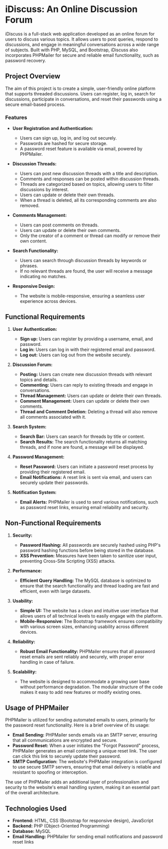 # iDiscuss: An Online Discussion Forum

iDiscuss is a full-stack web application developed as an online forum for users to discuss various topics. It allows users to post queries, respond to discussions, and engage in meaningful conversations across a wide range of subjects. Built with PHP, MySQL, and Bootstrap, iDiscuss also incorporates PHPMailer for secure and reliable email functionality, such as password recovery.

## Project Overview

The aim of this project is to create a simple, user-friendly online platform that supports threaded discussions. Users can register, log in, search for discussions, participate in conversations, and reset their passwords using a secure email-based process.

### Features

- **User Registration and Authentication:** 
  - Users can sign up, log in, and log out securely.
  - Passwords are hashed for secure storage.
  - A password reset feature is available via email, powered by PHPMailer.

- **Discussion Threads:**
  - Users can post new discussion threads with a title and description.
  - Comments and responses can be posted within discussion threads.
  - Threads are categorized based on topics, allowing users to filter discussions by interest.
  - Users can update or delete their own threads.
  - When a thread is deleted, all its corresponding comments are also removed.

- **Comments Management:**
  - Users can post comments on threads.
  - Users can update or delete their own comments.
  - Only the creator of a comment or thread can modify or remove their own content.

- **Search Functionality:**
  - Users can search through discussion threads by keywords or phrases.
  - If no relevant threads are found, the user will receive a message indicating no matches.

- **Responsive Design:**
  - The website is mobile-responsive, ensuring a seamless user experience across devices.

## Functional Requirements

1. **User Authentication:**
   - **Sign up:** Users can register by providing a username, email, and password.
   - **Log in:** Users can log in with their registered email and password.
   - **Log out:** Users can log out from the website securely.

2. **Discussion Forum:**
   - **Posting:** Users can create new discussion threads with relevant topics and details.
   - **Commenting:** Users can reply to existing threads and engage in conversations.
   - **Thread Management:** Users can update or delete their own threads.
   - **Comment Management:** Users can update or delete their own comments.
   - **Thread and Comment Deletion:** Deleting a thread will also remove all comments associated with it.

3. **Search System:**
   - **Search Bar:** Users can search for threads by title or content.
   - **Search Results:** The search functionality returns all matching threads, and if none are found, a message will be displayed.

4. **Password Management:**
   - **Reset Password:** Users can initiate a password reset process by providing their registered email.
   - **Email Notifications:** A reset link is sent via email, and users can securely update their passwords.

5. **Notification System:**
   - **Email Alerts:** PHPMailer is used to send various notifications, such as password reset links, ensuring email reliability and security.

## Non-Functional Requirements

1. **Security:**
   - **Password Hashing:** All passwords are securely hashed using PHP's password hashing functions before being stored in the database.
   - **XSS Prevention:** Measures have been taken to sanitize user input, preventing Cross-Site Scripting (XSS) attacks.

2. **Performance:**
   - **Efficient Query Handling:** The MySQL database is optimized to ensure that the search functionality and thread loading are fast and efficient, even with large datasets.

3. **Usability:**
   - **Simple UI:** The website has a clean and intuitive user interface that allows users of all technical levels to easily engage with the platform.
   - **Mobile-Responsive:** The Bootstrap framework ensures compatibility with various screen sizes, enhancing usability across different devices.

4. **Reliability:**
   - **Robust Email Functionality:** PHPMailer ensures that all password reset emails are sent reliably and securely, with proper error handling in case of failure.

5. **Scalability:**
   - The website is designed to accommodate a growing user base without performance degradation. The modular structure of the code makes it easy to add new features or modify existing ones.

## Usage of PHPMailer

PHPMailer is utilized for sending automated emails to users, primarily for the password reset functionality. Here is a brief overview of its usage:

- **Email Sending:** PHPMailer sends emails via an SMTP server, ensuring that all communications are encrypted and secure.
- **Password Reset:** When a user initiates the "Forgot Password" process, PHPMailer generates an email containing a unique reset link. The user can click this link to securely update their password.
- **SMTP Configuration:** The website's PHPMailer integration is configured to use secure SMTP servers, ensuring that email delivery is reliable and resistant to spoofing or interception.

The use of PHPMailer adds an additional layer of professionalism and security to the website's email handling system, making it an essential part of the overall architecture.

## Technologies Used

- **Frontend:** HTML, CSS (Bootstrap for responsive design), JavaScript
- **Backend:** PHP (Object-Oriented Programming)
- **Database:** MySQL
- **Email Handling:** PHPMailer for sending email notifications and password reset links
